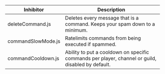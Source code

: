 Inhibitor | Description
----------|-------------
deleteCommand.js | Deletes every message that is a command. Keeps your spam down to a minimum.
commandSlowMode.js | Ratelimits commands from being executed if spammed.
commandCooldown.js | Ability to put a cooldown on specific commands per player, channel or guild, disabled by default.
